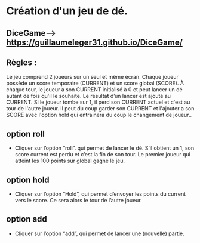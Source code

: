 # Création d'un jeu de dé. 

## DiceGame--> https://guillaumeleger31.github.io/DiceGame/


## Règles :
Le jeu comprend 2 joueurs sur un seul et même écran.
Chaque joueur possède un score temporaire (CURRENT) et un score global (SCORE).
À chaque tour, le joueur a son CURRENT initialisé à 0 et peut lancer un dé autant de fois qu'il le souhaite.
Le résultat d’un lancer est ajouté au CURRENT. Si le joueur tombe sur 1, il perd son CURRENT actuel et c'est au tour de l'autre joueur.
Il peut  du coup garder son CURRENT et l'ajouter a son SCORE avec l'option hold qui entrainera du coup le changement de joueur..


## option roll
- Cliquer sur l’option “roll”. qui permet de lancer le dé. S’il obtient un 1, son score current est perdu et c’est la fin de son tour.
Le premier joueur qui atteint les 100 points sur global gagne le jeu.

## option hold
- Cliquer sur l’option “Hold”, qui permet d’envoyer les points du current vers le score. Ce sera alors le
tour de l’autre joueur.

## option add
- Cliquer sur l’option “add”, qui permet de lancer une (nouvelle) partie.
